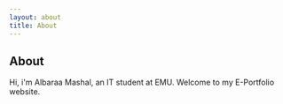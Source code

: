 ```yaml
---
layout: about
title: About
---
```


## About

Hi, i'm Albaraa Mashal, an IT student at EMU.
Welcome to my E-Portfolio website.

